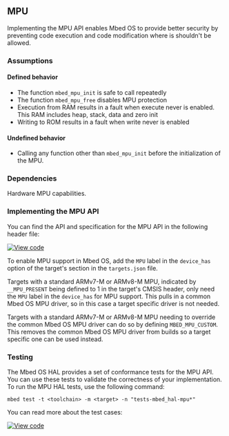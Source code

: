<h2 id="mpu-port">MPU</h2>

Implementing the MPU API enables Mbed OS to provide better security by preventing code execution and code modification where is shouldn't be allowed.

### Assumptions

#### Defined behavior

- The function `mbed_mpu_init` is safe to call repeatedly
- The function `mbed_mpu_free` disables MPU protection
- Execution from RAM results in a fault when execute never is enabled. This RAM includes heap, stack, data and zero init
- Writing to ROM results in a fault when write never is enabled

#### Undefined behavior

- Calling any function other than `mbed_mpu_init` before the initialization of the MPU.

### Dependencies

Hardware MPU capabilities.

### Implementing the MPU API

You can find the API and specification for the MPU API in the following header file:

[![View code](https://www.mbed.com/embed/?type=library)](http://os-doc-builder.test.mbed.com/docs/development/mbed-os-api-doxy/group__hal__mpu.html)

To enable MPU support in Mbed OS, add the `MPU` label in the `device_has` option of the target's section in the `targets.json` file.

Targets with a standard ARMv7-M or ARMv8-M MPU, indicated by `__MPU_PRESENT` being defined to 1 in the target's CMSIS header, only need the `MPU` label in the `device_has` for MPU support. This pulls in a common Mbed OS MPU driver, so in this case a target specific driver is not needed.

Targets with a standard ARMv7-M or ARMv8-M MPU needing to override the common Mbed OS MPU driver can do so by defining `MBED_MPU_CUSTOM`. This removes the common Mbed OS MPU driver from builds so a target specific one can be used instead.

### Testing

The Mbed OS HAL provides a set of conformance tests for the MPU API. You can use these tests to validate the correctness of your implementation. To run the MPU HAL tests, use the following command:

```
mbed test -t <toolchain> -m <target> -n "tests-mbed_hal-mpu*"
```

You can read more about the test cases:

 [![View code](https://www.mbed.com/embed/?type=library)](http://os-doc-builder.test.mbed.com/docs/development/mbed-os-api-doxy/group__hal__mpu__tests.html)
